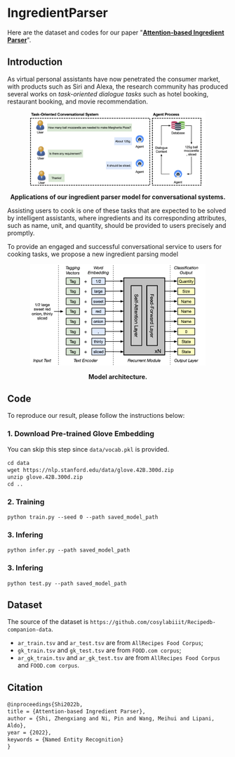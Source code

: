 # IngredientParser
Here are the dataset and codes for our paper "[**Attention-based Ingredient Parser**]()". 

## Introduction
As virtual personal assistants have now penetrated the consumer market, with products such as Siri and Alexa, the research community has produced several works on *task-oriented dialogue tasks* such as hotel booking, restaurant booking, and movie recommendation.

<p align="center">
    <img src="asset/Example.png" width="400">
</p>
<p align="center">
    <b>Applications of our ingredient parser model for conversational systems. </b>
</p>
Assisting users to cook is one of these tasks that are expected to be solved by intelligent assistants, where ingredients and its corresponding attributes, such as name, unit, and quantity, should be provided to users precisely and promptly.

To provide an engaged and successful conversational service to users for cooking tasks, we propose a new ingredient parsing model
<p align="center">
    <img src="asset/model.png" width="400">
</p>
<p align="center">
    <b>Model architecture.</b>
</p>


## Code
To reproduce our result, please follow the instructions below:
### 1. Download Pre-trained Glove Embedding
You can skip this step since `data/vocab.pkl` is provided.
```
cd data
wget https://nlp.stanford.edu/data/glove.42B.300d.zip
unzip glove.42B.300d.zip
cd ..
```

### 2. Training
```
python train.py --seed 0 --path saved_model_path
```

### 3. Infering
```
python infer.py --path saved_model_path
```

### 3. Infering
```
python test.py --path saved_model_path
```

## Dataset
The source of the dataset is `https://github.com/cosylabiiit/Recipedb-companion-data`.
- `ar_train.tsv` and `ar_test.tsv` are from `AllRecipes Food Corpus`;
- `gk_train.tsv` and `gk_test.tsv` are from `FOOD.com corpus`;
- `ar_gk_train.tsv` and `ar_gk_test.tsv` are from `AllRecipes Food Corpus` and `FOOD.com corpus`.


## Citation
```
@inproceedings{Shi2022b,
title = {Attention-based Ingredient Parser},
author = {Shi, Zhengxiang and Ni, Pin and Wang, Meihui and Lipani, Aldo},
year = {2022},
keywords = {Named Entity Recognition}
}